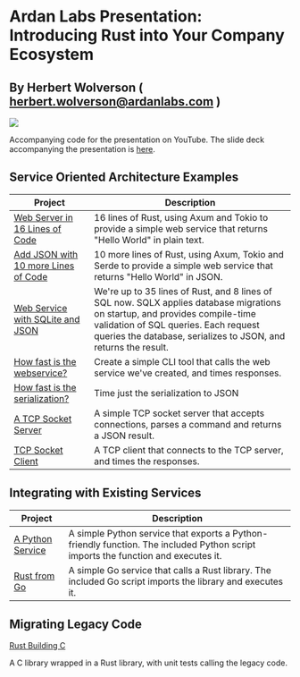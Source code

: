 # Ardan Labs Presentation: Introducing Rust into Your Company Ecosystem

## By Herbert Wolverson ( herbert.wolverson@ardanlabs.com )

![](https://github.com/thebracket/ArdanUltimateRustFoundations/blob/main/images/ardanlabs-logo.png)

Accompanying code for the presentation on YouTube. The slide deck accompanying the
presentation is [here](./SlideDeck.pdf).

## Service Oriented Architecture Examples

**Project** | **Description**
--- | ---
[Web Server in 16 Lines of Code](./hello_webservice) | 16 lines of Rust, using Axum and Tokio to provide a simple web service that returns "Hello World" in plain text.
[Add JSON with 10 more Lines of Code](./hellojson_webservice/) | 10 more lines of Rust, using Axum, Tokio and Serde to provide a simple web service that returns "Hello World" in JSON.
[Web Service with SQLite and JSON](./hellodb_webservice/) | We're up to 35 lines of Rust, and 8 lines of SQL now. SQLX applies database migrations on startup, and provides compile-time validation of SQL queries. Each request queries the database, serializes to JSON, and returns the result.
[How fast is the webservice?](./hellodb_timed_client/) | Create a simple CLI tool that calls the web service we've created, and times responses.
[How fast is the serialization?](./timed_json_serialize/) | Time just the serialization to JSON
[A TCP Socket Server](./tcp_server/) | A simple TCP socket server that accepts connections, parses a command and returns a JSON result.
[TCP Socket Client](./tcp_client/) | A TCP client that connects to the TCP server, and times the responses.

## Integrating with Existing Services

**Project** | **Description**
--- | ---
[A Python Service](./mymath/) | A simple Python service that exports a Python-friendly function. The included Python script imports the function and executes it.
[Rust from Go](./rustgo/) | A simple Go service that calls a Rust library. The included Go script imports the library and executes it.

## Migrating Legacy Code

[Rust Building C](./crust)

A C library wrapped in a Rust library, with unit tests calling the legacy code.

